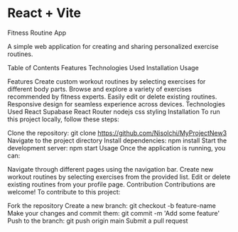 # React + Vite

Fitness Routine App

A simple web application for creating and sharing personalized exercise routines.

Table of Contents
Features
Technologies Used
Installation
Usage


Features
Create custom workout routines by selecting exercises for different body parts.
Browse and explore a variety of exercises recommended by fitness experts.
Easily edit or delete existing routines.
Responsive design for seamless experience across devices.
Technologies Used
React
Supabase 
React Router
nodejs
css styling
Installation
To run this project locally, follow these steps:

Clone the repository: git clone https://github.com/Nisolchi/MyProjectNew3
Navigate to the project directory
Install dependencies: npm install
Start the development server: npm start
Usage
Once the application is running, you can:

Navigate through different pages using the navigation bar.
Create new workout routines by selecting exercises from the provided list.
Edit or delete existing routines from your profile page.
Contribution
Contributions are welcome! To contribute to this project:

Fork the repository
Create a new branch: git checkout -b feature-name
Make your changes and commit them: git commit -m 'Add some feature'
Push to the branch: git push origin main
Submit a pull request